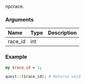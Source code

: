 npcrace.
### Arguments
**Name**|**Type**|**Description**
:---|:---|:---
race_id|int|

### Example

```perl
my $race_id = 1;

quest::($race_id); # Returns void
```
